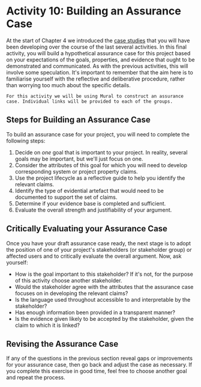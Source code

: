 # Activity 10: Building an Assurance Case

At the start of Chapter 4 we introduced the [case studies](../chapter4/case_studies.md) that you will have been developing over the course of the last several activities.
In this final activity, you will build a hypothetical assurance case for this project based on your expectations of the goals, properties, and evidence that ought to be demonstrated and communicated.
As with the previous activities, this will involve some speculation.
It's important to remember that the aim here is to familiarise yourself with the reflective and deliberative procedure, rather than worrying too much about the specific details.

```{admonition} Instructions
For this activity we will be using Mural to construct an assurance case. Individual links will be provided to each of the groups.
```

## Steps for Building an Assurance Case

To build an assurance case for your project, you will need to complete the following steps:

1. Decide on *one* goal that is important to your project. In reality, several goals may be important, but we'll just focus on one.
2. Consider the attributes of this goal for which you will need to develop corresponding system or project property claims.
3. Use the project lifecycle as a reflective guide to help you identify the relevant claims.
4. Identify the type of evidential artefact that would need to be documented to support the set of claims. 
5. Determine if your evidence base is completed and sufficient.
6. Evaluate the overall strength and justifiability of your argument.

## Critically Evaluating your Assurance Case

Once you have your draft assurance case ready, the next stage is to adopt the position of one of your project's stakeholders (or stakeholder group) or affected users and to critically evaluate the overall argument.
Now, ask yourself:

- How is the goal important to this stakeholder? If it's not, for the purpose of this activity choose another stakeholder.
- Would the stakeholder agree with the attributes that the assurance case focuses on in developing the relevant claims?
- Is the language used throughout accessible to and interpretable by the stakeholder?
- Has enough information been provided in a transparent manner?
- Is the evidence given likely to be accepted by the stakeholder, given the claim to which it is linked?

## Revising the Assurance Case

If any of the questions in the previous section reveal gaps or improvements for your assurance case, then go back and adjust the case as necessary. 
If you complete this exercise in good time, feel free to choose another goal and repeat the process.
